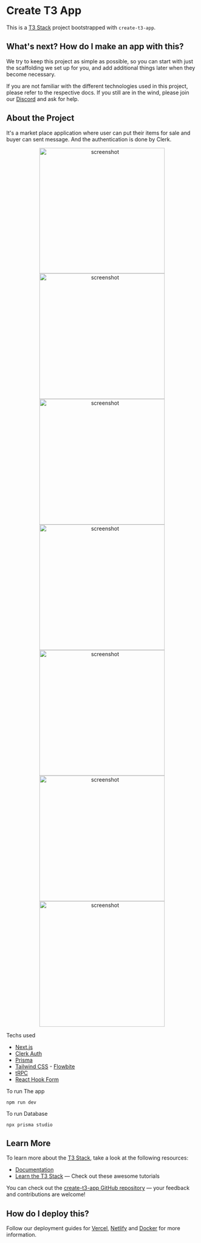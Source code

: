 # Create T3 App

This is a [T3 Stack](https://create.t3.gg/) project bootstrapped with `create-t3-app`.

## What's next? How do I make an app with this?

We try to keep this project as simple as possible, so you can start with just the scaffolding we set up for you, and add additional things later when they become necessary.

If you are not familiar with the different technologies used in this project, please refer to the respective docs. If you still are in the wind, please join our [Discord](https://t3.gg/discord) and ask for help.

## About the Project

It's a market place application where user can put their items for sale and buyer can sent message. And the authentication is done by Clerk.

<p align="center">
<img alt="screenshot" src="https://github.com/Ulrich-Tonmoy/website-nextjs/blob/main/online-marketplace/docs/1.png" width="330px"/>
<img alt="screenshot" src="https://github.com/Ulrich-Tonmoy/website-nextjs/blob/main/online-marketplace/docs/2.png" width="330px"/>
<img alt="screenshot" src="https://github.com/Ulrich-Tonmoy/website-nextjs/blob/main/online-marketplace/docs/3.png" width="330px"/>
<img alt="screenshot" src="https://github.com/Ulrich-Tonmoy/website-nextjs/blob/main/online-marketplace/docs/4.png" width="330px"/>
<img alt="screenshot" src="https://github.com/Ulrich-Tonmoy/website-nextjs/blob/main/online-marketplace/docs/5.png" width="330px"/>
<img alt="screenshot" src="https://github.com/Ulrich-Tonmoy/website-nextjs/blob/main/online-marketplace/docs/6.png" width="330px"/>
<img alt="screenshot" src="https://github.com/Ulrich-Tonmoy/website-nextjs/blob/main/online-marketplace/docs/7.png" width="330px"/>
</p>

Techs used

- [Next.js](https://nextjs.org)
- [Clerk Auth](https://clerk.com/)
- [Prisma](https://prisma.io)
- [Tailwind CSS](https://tailwindcss.com) - [Flowbite](https://flowbite.com/)
- [tRPC](https://trpc.io)
- [React Hook Form](https://react-hook-form.com/)

To run The app

```properties
npm run dev
```

To run Database

```properties
npx prisma studio
```

## Learn More

To learn more about the [T3 Stack](https://create.t3.gg/), take a look at the following resources:

- [Documentation](https://create.t3.gg/)
- [Learn the T3 Stack](https://create.t3.gg/en/faq#what-learning-resources-are-currently-available) — Check out these awesome tutorials

You can check out the [create-t3-app GitHub repository](https://github.com/t3-oss/create-t3-app) — your feedback and contributions are welcome!

## How do I deploy this?

Follow our deployment guides for [Vercel](https://create.t3.gg/en/deployment/vercel), [Netlify](https://create.t3.gg/en/deployment/netlify) and [Docker](https://create.t3.gg/en/deployment/docker) for more information.

